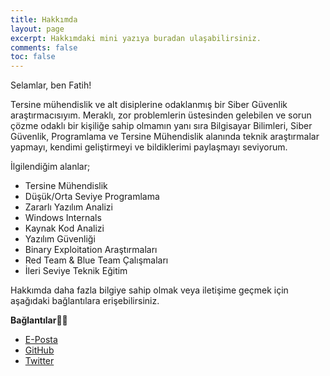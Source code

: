 ```yaml
---
title: Hakkımda
layout: page
excerpt: Hakkımdaki mini yazıya buradan ulaşabilirsiniz.
comments: false
toc: false
---
```


Selamlar, ben Fatih! 

Tersine mühendislik ve alt disiplerine odaklanmış bir Siber Güvenlik araştırmacısıyım. Meraklı, zor problemlerin üstesinden gelebilen ve sorun çözme odaklı bir kişiliğe sahip olmamın yanı sıra Bilgisayar Bilimleri, Siber Güvenlik, Programlama ve Tersine Mühendislik alanında teknik araştırmalar yapmayı, kendimi geliştirmeyi ve bildiklerimi paylaşmayı seviyorum.  

İlgilendiğim alanlar;

- Tersine Mühendislik
- Düşük/Orta Seviye Programlama
- Zararlı Yazılım Analizi
- Windows Internals
- Kaynak Kod Analizi
- Yazılım Güvenliği
- Binary Exploitation Araştırmaları
- Red Team & Blue Team Çalışmaları
- İleri Seviye Teknik Eğitim

Hakkımda daha fazla bilgiye sahip olmak veya iletişime geçmek için aşağıdaki bağlantılara erişebilirsiniz.

**Bağlantılar👨‍💻**

- <a href="mailto:contact@fatihsensoy.com">E-Posta</a>
- <a href="https://github.com/fatihsnsy">GitHub</a>
- <a href="https://twitter.com/fatihsnsy">Twitter</a>
